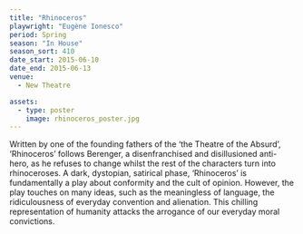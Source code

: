 ```yaml
---
title: "Rhinoceros"
playwright: "Eugène Ionesco"
period: Spring
season: "In House"
season_sort: 410
date_start: 2015-06-10
date_end: 2015-06-13
venue:
  - New Theatre

assets:
  - type: poster
    image: rhinoceros_poster.jpg
---
```


Written by one of the founding fathers of the ‘the Theatre of the Absurd’, ‘Rhinoceros’ follows Berenger, a disenfranchised and disillusioned anti-hero, as he refuses to change whilst the rest of the characters turn into rhinoceroses. A dark, dystopian, satirical phase, ‘Rhinoceros’ is fundamentally a play about conformity and the cult of opinion. However, the play touches on many ideas, such as the meaningless of language, the ridiculousness of everyday convention and alienation. This chilling representation of humanity attacks the arrogance of our everyday moral convictions.
